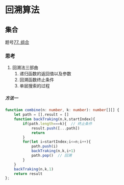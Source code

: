 # 回溯算法
## 集合
题号[77. 组合](https://leetcode.cn/problems/combinations/)

### 思考

1. 回溯法三部曲
	1. 递归函数的返回值以及参数
	2. 回溯函数终止条件
	3. 单层搜索的过程

##### 方法一 

```ts
function combine(n: number, k: number): number[][] {
    let path = [],result = []
    function backTraking(n,k,startIndex){
        if(path.length===k){  // 终止条件
            result.push([...path])
            return 
        }
        for(let i=startIndex;i<=n;i++){
            path.push(i)
            backTraking(n,k,i+1)
            path.pop()  // 回溯
        }
    }
    backTraking(n,k,1)
    return result
};
```

